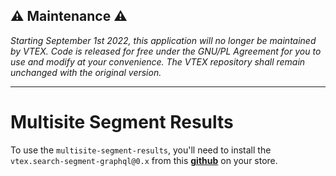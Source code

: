 ##  ⚠️ Maintenance ⚠️
*Starting September 1st 2022, this application will no longer be maintained by VTEX. Code is released for free under the GNU/PL Agreement for you to use and modify at your convenience. The VTEX repository shall remain unchanged with the original version.*

---

# Multisite Segment Results

To use the `multisite-segment-results`, you'll need to install the `vtex.search-segment-graphql@0.x` from this  [**github**](https://github.com/vtex-apps/search-segment-graphql) on your store.
